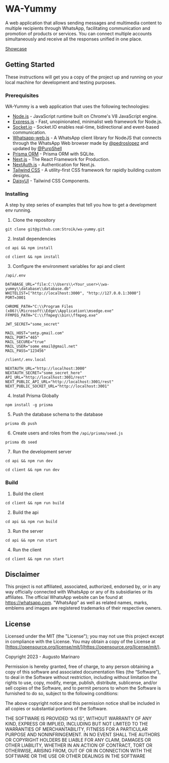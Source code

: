 # WA-Yummy

A web application that allows sending messages and multimedia content to multiple recipients through WhatsApp, facilitating communication and promotion of products or services. You can connect multiple accounts simultaneously and receive all the responses unified in one place.

[Showcase](https://i.imgur.com/uWfmKE5.mp4)

## Getting Started

These instructions will get you a copy of the project up and running on your local machine for development and testing purposes.

### Prerequisites

WA-Yummy is a web application that uses the following technologies:

- [Node.js](https://nodejs.org/en/) - JavaScript runtime built on Chrome's V8 JavaScript engine.
- [Express.js](https://expressjs.com/) - Fast, unopinionated, minimalist web framework for Node.js.
- [Socket.io](https://socket.io/) - Socket.IO enables real-time, bidirectional and event-based communication.
- [Whatsapp-web.js](https://github.com/pedroslopez/whatsapp-web.js/) - A WhatsApp client library for NodeJS that connects through the WhatsApp Web browser made by [@pedroslopez](https://github.com/pedroslopez) and updated by [@PurpShell](https://github.com/PurpShell)
- [Prisma ORM](https://prisma.io) - Prisma ORM with SQLite.
- [Next.js](https://nextjs.org/) - The React Framework for Production.
- [NextAuth.js](https://next-auth.js.org/) - Authentication for Next.js.
- [Tailwind CSS](https://tailwindcss.com/) - A utility-first CSS framework for rapidly building custom designs.
- [DaisyUI](https://daisyui.com/) - Tailwind CSS Components.

### Installing

A step by step series of examples that tell you how to get a development env running.

1. Clone the repository

```
git clone git@github.com:Stroik/wa-yummy.git
```

2. Install dependencies

```
cd api && npm install
```

```
cd client && npm install
```

3. Configure the environment variables for api and client

`/api/.env`

```
DATABASE_URL="file:C:\\Users\\<Your_user>\\wa-yummy\\database\\database.db"
WHITELIST=["http://localhost:3000", "http://127.0.0.1:3000"]
PORT=3001

CHROME_PATH="C:\\Program Files (x86)\\Microsoft\\Edge\\Application\\msedge.exe"
FFMPEG_PATH="C:\\ffmpeg\\bin\\ffmpeg.exe"

JWT_SECRET="some_secret"

MAIL_HOST="smtp.gmail.com"
MAIL_PORT="465"
MAIL_SECURE="true"
MAIL_USER="some_email@gmail.net"
MAIL_PASS="123456"
```

`/client/.env.local`

```
NEXTAUTH_URL="http://localhost:3000"
NEXTAUTH_SECRET="some_secret_here"
API_URL="http://localhost:3001/rest"
NEXT_PUBLIC_API_URL="http://localhost:3001/rest"
NEXT_PUBLIC_SOCKET_URL="http://localhost:3001"
```

4. Install Prisma Globally

```
npm install -g prisma
```

5. Push the database schema to the database

```
prisma db push
```

6. Create users and roles from the `/api/prisma/seed.js`

```
prisma db seed
```

7. Run the development server

```
cd api && npm run dev
```

```
cd client && npm run dev
```

### Build

1. Build the client

```
cd client && npm run build
```

2. Build the api

```
cd api && npm run build
```

3. Run the server

```
cd api && npm run start
```

4. Run the client

```
cd client && npm run start
```

## Disclaimer

This project is not affiliated, associated, authorized, endorsed by, or in any way officially connected with WhatsApp or any of its subsidiaries or its affiliates. The official WhatsApp website can be found at https://whatsapp.com. "WhatsApp" as well as related names, marks, emblems and images are registered trademarks of their respective owners.

## License

Licensed under the MIT (the "License"); you may not use this project except in compliance with the License. You may obtain a copy of the License at [https://opensource.org/license/mit/](https://opensource.org/license/mit/).

Copyright 2023 - Augusto Marinaro

Permission is hereby granted, free of charge, to any person obtaining a copy of this software and associated documentation files (the “Software”), to deal in the Software without restriction, including without limitation the rights to use, copy, modify, merge, publish, distribute, sublicense, and/or sell copies of the Software, and to permit persons to whom the Software is furnished to do so, subject to the following conditions:

The above copyright notice and this permission notice shall be included in all copies or substantial portions of the Software.

THE SOFTWARE IS PROVIDED “AS IS”, WITHOUT WARRANTY OF ANY KIND, EXPRESS OR IMPLIED, INCLUDING BUT NOT LIMITED TO THE WARRANTIES OF MERCHANTABILITY, FITNESS FOR A PARTICULAR PURPOSE AND NONINFRINGEMENT. IN NO EVENT SHALL THE AUTHORS OR COPYRIGHT HOLDERS BE LIABLE FOR ANY CLAIM, DAMAGES OR OTHER LIABILITY, WHETHER IN AN ACTION OF CONTRACT, TORT OR OTHERWISE, ARISING FROM, OUT OF OR IN CONNECTION WITH THE SOFTWARE OR THE USE OR OTHER DEALINGS IN THE SOFTWARE